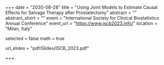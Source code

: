 +++
date = "2030-08-28"
title = "Using Joint Models to Estimate Causal Effects for Salvage Therapy after Prostatectomy"
abstract = ""
abstract_short = ""
event = "International Society for Clinical Biostatistics Annual Conference"
event_url = "https://www.iscb2023.info/"
location = "Milan, Italy"

selected = false
math = true

url_slides = "pdf/Slides/ISCB_2023.pdf"

+++
